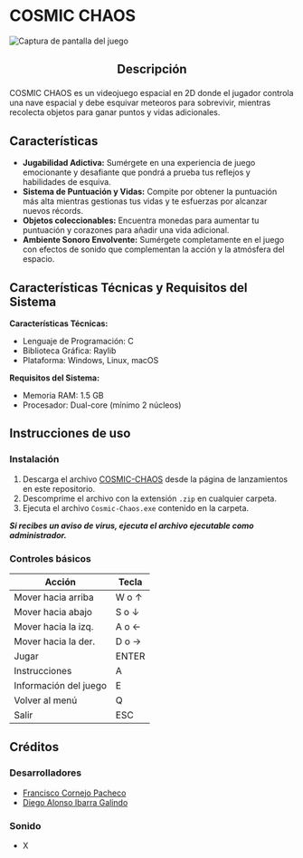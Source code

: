 # <h1 align="text-align:center;">COSMIC CHAOS</h1>

![Captura de pantalla del juego](https://i.ibb.co/9W1YGtq/interfaz.png)

## <p align="center"><strong>Descripción</strong></p>

COSMIC CHAOS es un videojuego espacial en 2D donde el jugador controla una nave espacial y debe esquivar meteoros para sobrevivir, mientras recolecta objetos para ganar puntos y vidas adicionales.

## Características
- **Jugabilidad Adictiva:** Sumérgete en una experiencia de juego emocionante y desafiante que pondrá a prueba tus reflejos y habilidades de esquiva.
- **Sistema de Puntuación y Vidas:** Compite por obtener la puntuación más alta mientras gestionas tus vidas y te esfuerzas por alcanzar nuevos récords.
- **Objetos coleccionables:** Encuentra monedas para aumentar tu puntuación y corazones para añadir una vida adicional.
- **Ambiente Sonoro Envolvente:** Sumérgete completamente en el juego con efectos de sonido que complementan la acción y la atmósfera del espacio.

## Características Técnicas y Requisitos del Sistema
**Características Técnicas:**
- Lenguaje de Programación: C
- Biblioteca Gráfica: Raylib
- Plataforma: Windows, Linux, macOS

**Requisitos del Sistema:**
- Memoria RAM: 1.5 GB
- Procesador: Dual-core (mínimo 2 núcleos)


## Instrucciones de uso
### Instalación
1. Descarga el archivo [COSMIC-CHAOS](aquiPonerURLdeRelease) desde la página de lanzamientos en este repositorio.
2. Descomprime el archivo con la extensión `.zip` en cualquier carpeta.
3. Ejecuta el archivo `Cosmic-Chaos.exe` contenido en la carpeta.

**_Si recibes un aviso de virus, ejecuta el archivo ejecutable como administrador._**

### Controles básicos

| Acción               | Tecla           |
|----------------------|-----------------|
| Mover hacia arriba   | W o ↑           |
| Mover hacia abajo    | S o ↓           |
| Mover hacia la izq.  | A o ←           |
| Mover hacia la der.  | D o →           |
| Jugar                | ENTER           |
| Instrucciones        | A               |
| Información del juego| E               |
| Volver al menú       | Q               |
| Salir                | ESC             |

## Créditos
### Desarrolladores
- [Francisco Cornejo Pacheco](https://github.com/FrankSkep)
- [Diego Alonso Ibarra Galindo](https://github.com/Dekstro999)

### Sonido
- X
